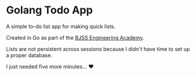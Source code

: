 # Golang Todo App

A simple to-do list app for making quick lists.

Created in Go as part of the [BJSS Engineering Academy](https://www.bjss.com/academy/engineering-foundation).

Lists are not persistent across sessions because I didn't have time to set up a proper database.

I just needed five more minutes... ❤️
